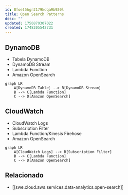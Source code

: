 ```yaml
---
id: 8foet5hgn2179kdqa9b920l
title: Open Search Patterns
desc: ""
updated: 1750870307022
created: 1748205542731
---
```


## DynamoDB

- Tabela DynamoDB
- DynamoDB Stream
- Lambda Function
- Amazon OpenSearch

```mermaid
graph LR
    A[DynamoDB Table] --> B[DynamoDB Stream]
    B --> C[Lambda Function]
    C --> D[Amazon OpenSearch]
```

## CloudWatch

- CloudWatch Logs
- Subscription Filter
- Lambda Function/Kinesis Firehose
- Amazon OpenSearch

```mermaid
graph LR
    A[CloudWatch Logs] --> B[Subscription Filter]
    B --> C[Lambda Function]
    C --> D[Amazon OpenSearch]
```

## Relacionado

- [[swe.cloud.aws.services.data-analytics.open-search]]
